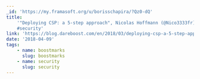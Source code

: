 ```yaml
---
_id: 'https://my.framasoft.org/u/borisschapira/?Qz0-dQ'
title:
    '"Deploying CSP: a 5-step approach", Nicolas Hoffmann (@Nico3333fr)
    #security'
link: 'https://blog.dareboost.com/en/2018/03/deploying-csp-a-5-step-approach/'
date: '2018-04-09'
tags:
    - name: boostmarks
      slug: boostmarks
    - name: security
      slug: security
---
```


<div class="markdown"><p></p></div>
